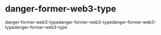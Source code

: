# danger-former-web3-type
danger-former-web3-typedanger-former-web3-typedanger-former-web3-typedanger-former-web3-type
